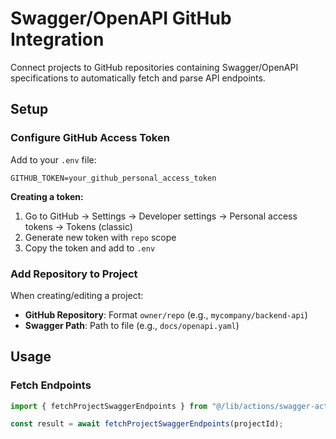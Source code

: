 # Swagger/OpenAPI GitHub Integration

Connect projects to GitHub repositories containing Swagger/OpenAPI specifications to automatically fetch and parse API endpoints.

## Setup

### Configure GitHub Access Token

Add to your `.env` file:

```env
GITHUB_TOKEN=your_github_personal_access_token
```

**Creating a token:**

1. Go to GitHub → Settings → Developer settings → Personal access tokens → Tokens (classic)
2. Generate new token with `repo` scope
3. Copy the token and add to `.env`

### Add Repository to Project

When creating/editing a project:

- **GitHub Repository**: Format `owner/repo` (e.g., `mycompany/backend-api`)
- **Swagger Path**: Path to file (e.g., `docs/openapi.yaml`)

## Usage

### Fetch Endpoints

```typescript
import { fetchProjectSwaggerEndpoints } from "@/lib/actions/swagger-actions";

const result = await fetchProjectSwaggerEndpoints(projectId);
const endpoints = result?.endpoints || [];
```

### Form Component

```typescript
import { FormSwaggerEndpointSelector } from "@/components/forms/fields";

<FormSwaggerEndpointSelector
  name="endpoint"
  fieldConfig={{ label: "API Endpoint" }}
  endpoints={endpoints}
  loading={loading}
/>
```

Value stored as `"METHOD:PATH"` (e.g., `"GET:/api/users"`).

### API Routes

```bash
# Test any repository
GET /api/swagger/test?repo=owner/repo&path=docs/swagger.yaml

# Fetch project endpoints
GET /api/swagger/{projectId}
GET /api/swagger/{projectId}?search=users
```

## Features

- ✅ OpenAPI 3.x and Swagger 2.x (YAML/JSON)
- ✅ Searchable dropdown with method badges
- ✅ Groups endpoints by tags
- ✅ React-hook-form integration
- ✅ Console logging

## Components

**Service:** `SwaggerService` - Fetches from GitHub, parses OpenAPI/Swagger

**Actions:**

- `fetchProjectSwaggerEndpoints(projectId)`
- `fetchSwaggerEndpoints(repo, path, branch?)`
- `searchProjectEndpoints(projectId, query)`

**UI Components:**

- `SwaggerEndpointSelector` - Standalone dropdown
- `FormSwaggerEndpointSelector` - Form-integrated version

## Demo

See live demos on home page after login.

## Troubleshooting

**403 Forbidden:** Add `GITHUB_TOKEN` to `.env`

**Parse errors:** Validate at [editor.swagger.io](https://editor.swagger.io/)
